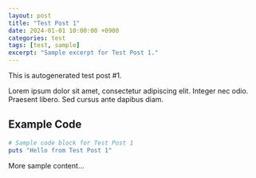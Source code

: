 ```yaml
---
layout: post
title: "Test Post 1"
date: 2024-01-01 10:00:00 +0900
categories: test
tags: [test, sample]
excerpt: "Sample excerpt for Test Post 1."
---
```



This is autogenerated test post #1.

Lorem ipsum dolor sit amet, consectetur adipiscing elit. Integer nec odio. Praesent libero. Sed cursus ante dapibus diam.

## Example Code

```ruby
# Sample code block for Test Post 1
puts "Hello from Test Post 1"
```

More sample content...

